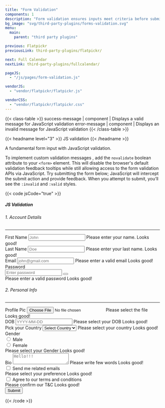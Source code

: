 ```yaml
---
title: "Form Validation"
components: 1
description: "Form validation ensures inputs meet criteria before submission, enhancing data accuracy by providing instant feedback and preventing invalid data processing."
bg_image: "svg/third-party-plugins/forms-validation.svg"
menu:
  main:
    parent: "third party plugins"

previous: Flatpickr
previousLink: third-party-plugins/flatpickr/

next: Full Calendar
nextLink: third-party-plugins/fullcalendar/

pageJS:
  - "/js/pages/form-validation.js"

vendorJS:
  - "vendor/flatpickr/flatpickr.js"

vendorCSS:
  - "vendor/flatpickr/flatpickr.css"
---
```


<!-- Class Table -->

{{< class-table >}}
success-message | component | Displays a valid message for JavaScript validation
error-message | component | Displays an invalid message for JavaScript validation
{{< /class-table >}}

<!-- Js validation -->

{{< headname level="3" >}} JS validation {{< /headname >}}

A fundamental form input with JavaScript validation.

To implement custom validation messages , add the `novalidate` boolean attribute to your `<form>` element. This will disable the browser's default validation feedback tooltips while still allowing access to the form validation APIs via JavaScript. Try submitting the form below; JavaScript will intercept the submit action and provide feedback. When you attempt to submit, you’ll see the `:invalid` and `:valid` styles.

{{< code jsCode="true" >}}

<div class="bg-base-100 w-full rounded-lg shadow-base-300/20 shadow-sm">
  <h5 class="bg-base-300/10 rounded-t-lg p-4 text-xl font-bold">JS Validation</h5>
  <div class="w-full p-4">
    <form class="needs-validation peer grid gap-y-4" novalidate>
      <!-- Account Details -->
      <div class="w-full">
        <h6 class="text-lg font-semibold">1. Account Details</h6>
        <hr class="mb-4 mt-2" />
      </div>
      <div class="grid grid-cols-1 gap-6 md:grid-cols-2">
        <div>
          <label class="label-text" for="firstName">First Name </label>
          <input id="firstName" type="text" placeholder="John" class="input" required />
          <span class="error-message">Please enter your name.</span>
          <span class="success-message">Looks good!</span>
        </div>
        <div>
          <label class="label-text" for="lastName">Last Name</label>
          <input id="lastName" type="text" placeholder="Doe" class="input" required />
          <span class="error-message">Please enter your last name.</span>
          <span class="success-message">Looks good!</span>
        </div>
      </div>
      <!-- Email and password -->
      <div class="grid grid-cols-1 gap-6 md:grid-cols-2">
        <div>
          <label class="label-text" for="userEmail">Email</label>
          <input id="userEmail" type="email" class="input" placeholder="john@gmail.com" aria-label="john@gmail.com" required="" />
          <span class="error-message">Please enter a valid email</span>
          <span class="success-message">Looks good!</span>
        </div>
        <div>
          <label class="label-text" for="userPassword">Password</label>
          <div class="input">
            <input id="userPassword" type="password" class="grow" placeholder="Enter password" required />
            <button type="button" data-toggle-password='{ "target": "#userPassword" }' class="my-auto ms-4 block cursor-pointer" >
              <span class="icon-[tabler--eye] text-base-content/80 password-active:block hidden size-4 shrink-0"></span>
              <span class="icon-[tabler--eye-off] text-base-content/80 password-active:hidden block size-4 shrink-0"></span>
            </button>
          </div>
          <span class="error-message">Please enter a valid password</span>
          <span class="success-message">Looks good!</span>
        </div>
      </div>
      <!-- Personal Info -->
      <div class="w-full">
        <h6 class="text-lg font-semibold">2. Personal Info</h6>
        <hr class="mb-4 mt-2" />
      </div>
      <div class="grid grid-cols-1 gap-6 md:grid-cols-2">
        <div>
          <label class="label-text" for="userProfile">Profile Pic</label>
          <input id="userProfile" type="file" class="input" required />
          <span class="error-message">Please select the file</span>
          <span class="success-message">Looks good!</span>
        </div>
        <div>
          <label class="label-text" for="jsPickr">DOB</label>
          <input id="jsPickr" type="text" class="input" placeholder="YYYY-MM-DD" id="jsPickr" required />
          <span class="error-message">Please select your DOB</span>
          <span class="success-message">Looks good!</span>
        </div>
      </div>
      <div class="grid grid-cols-1 gap-6 md:grid-cols-2">
        <div>
          <label class="label-text" for="userCountry">Pick your Country</label>
          <select class="select" id="userCountry" aria-label="Select Country" required>
            <option value="">Select Country</option>
            <option value="usa">USA</option>
            <option value="uk">UK</option>
            <option value="france">France</option>
            <option value="australia">Australia</option>
            <option value="spain">Spain</option>
          </select>
          <span class="error-message">Please select your country</span>
          <span class="success-message">Looks good!</span>
        </div>
        <div>
          <div class="label-text">Gender</div>
          <div class="flex items-center gap-2">
            <input type="radio" id="male" name="radio-0" class="radio radio-primary" required />
            <label class="label-text text-base" for="male">Male</label>
          </div>
          <div class="flex items-center gap-2">
            <input type="radio" id="female" name="radio-0" class="radio radio-primary" required />
            <label class="label-text text-base" for="female">Female</label>
          </div>
          <span class="error-message">Please select your Gender</span>
          <span class="success-message">Looks good!</span>
        </div>
      </div>
      <div class="w-full">
        <label class="label-text" for="userBio">Bio</label>
        <textarea class="textarea min-h-20 resize-none" id="userBio" placeholder="Hello!!!" required=""></textarea>
        <span class="error-message">Please write few words</span>
        <span class="success-message">Looks good!</span>
      </div>
      <div>
        <div class="flex items-center gap-3">
          <input type="checkbox" id="userSwitch" class="switch switch-primary" required />
          <label class="label-text text-base" for="userSwitch">Send me related emails</label>
        </div>
        <span class="error-message">Please select your preference</span>
        <span class="success-message">Looks good!</span>
      </div>
      <div>
        <div class="flex items-center gap-3">
          <input type="checkbox" class="checkbox checkbox-primary" id="userAgre" required />
          <label class="label-text text-base" for="userAgre">Agree to our terms and conditions</label>
        </div>
        <span class="error-message">Please confirm our T&C</span>
        <span class="success-message">Looks good!</span>
      </div>
      <!-- Submit button -->
     <div class="mt-4">
        <button type="submit" name="submitButton" class="btn btn-primary">Submit</button>
      </div>
    </form>
  </div>
</div>

<!-- Js -->
<script>
document.addEventListener('DOMContentLoaded', function () {
   // Initialize flatpickr
  flatpickr('#jsPickr', {
    allowInput: true,
    monthSelectorType: 'static'
  })
     // Fetch all the forms we want to apply custom validation styles to
  const forms = document.querySelectorAll('.needs-validation')

// Loop over them and prevent submission if invalid

Array.from(forms).forEach(form => {

    form.addEventListener(
      'submit',
      event => {
        if (!form.checkValidity()) {
          event.preventDefault()
          event.stopPropagation()
          // Find the first invalid input field and set focus to it
          const firstInvalidElement = form.querySelector(':invalid')
          if (firstInvalidElement) {
            firstInvalidElement.focus()
          }
        }form.classList.add('validate')
      },
      false
    )})
})
</script>

{{< /code >}}
